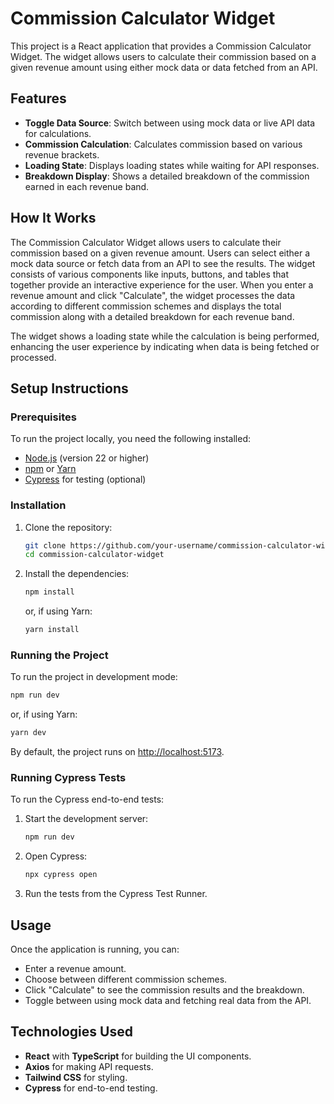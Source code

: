 # Commission Calculator Widget

This project is a React application that provides a Commission Calculator Widget. The widget allows users to calculate their commission based on a given revenue amount using either mock data or data fetched from an API.

## Features

- **Toggle Data Source**: Switch between using mock data or live API data for calculations.
- **Commission Calculation**: Calculates commission based on various revenue brackets.
- **Loading State**: Displays loading states while waiting for API responses.
- **Breakdown Display**: Shows a detailed breakdown of the commission earned in each revenue band.

## How It Works

The Commission Calculator Widget allows users to calculate their commission based on a given revenue amount. Users can select either a mock data source or fetch data from an API to see the results. The widget consists of various components like inputs, buttons, and tables that together provide an interactive experience for the user. When you enter a revenue amount and click "Calculate", the widget processes the data according to different commission schemes and displays the total commission along with a detailed breakdown for each revenue band.

The widget shows a loading state while the calculation is being performed, enhancing the user experience by indicating when data is being fetched or processed.

## Setup Instructions

### Prerequisites

To run the project locally, you need the following installed:

- [Node.js](https://nodejs.org/) (version 22 or higher)
- [npm](https://www.npmjs.com/) or [Yarn](https://yarnpkg.com/)
- [Cypress](https://www.cypress.io/) for testing (optional)

### Installation

1. Clone the repository:

   ```sh
   git clone https://github.com/your-username/commission-calculator-widget.git
   cd commission-calculator-widget
   ```

2. Install the dependencies:

   ```sh
   npm install
   ```

   or, if using Yarn:

   ```sh
   yarn install
   ```

### Running the Project

To run the project in development mode:

```sh
npm run dev
```

or, if using Yarn:

```sh
yarn dev
```

By default, the project runs on [http://localhost:5173](http://localhost:5173).

### Running Cypress Tests

To run the Cypress end-to-end tests:

1. Start the development server:

   ```sh
   npm run dev
   ```

2. Open Cypress:

   ```sh
   npx cypress open
   ```

3. Run the tests from the Cypress Test Runner.

## Usage

Once the application is running, you can:

- Enter a revenue amount.
- Choose between different commission schemes.
- Click "Calculate" to see the commission results and the breakdown.
- Toggle between using mock data and fetching real data from the API.

## Technologies Used

- **React** with **TypeScript** for building the UI components.
- **Axios** for making API requests.
- **Tailwind CSS** for styling.
- **Cypress** for end-to-end testing.

